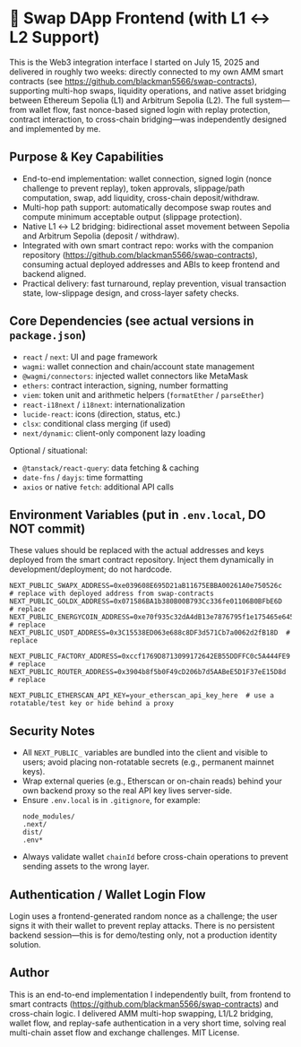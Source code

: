 # 🦄 Swap DApp Frontend (with L1 ↔ L2 Support)

This is the Web3 integration interface I started on July 15, 2025 and delivered in roughly two weeks: directly connected to my own AMM smart contracts (see https://github.com/blackman5566/swap-contracts), supporting multi-hop swaps, liquidity operations, and native asset bridging between Ethereum Sepolia (L1) and Arbitrum Sepolia (L2). The full system—from wallet flow, fast nonce-based signed login with replay protection, contract interaction, to cross-chain bridging—was independently designed and implemented by me.

## Purpose & Key Capabilities
- End-to-end implementation: wallet connection, signed login (nonce challenge to prevent replay), token approvals, slippage/path computation, swap, add liquidity, cross-chain deposit/withdraw.  
- Multi-hop path support: automatically decompose swap routes and compute minimum acceptable output (slippage protection).  
- Native L1 ↔ L2 bridging: bidirectional asset movement between Sepolia and Arbitrum Sepolia (deposit / withdraw).  
- Integrated with own smart contract repo: works with the companion repository (https://github.com/blackman5566/swap-contracts), consuming actual deployed addresses and ABIs to keep frontend and backend aligned.  
- Practical delivery: fast turnaround, replay prevention, visual transaction state, low-slippage design, and cross-layer safety checks.

## Core Dependencies (see actual versions in `package.json`)
- `react` / `next`: UI and page framework  
- `wagmi`: wallet connection and chain/account state management  
- `@wagmi/connectors`: injected wallet connectors like MetaMask  
- `ethers`: contract interaction, signing, number formatting  
- `viem`: token unit and arithmetic helpers (`formatEther` / `parseEther`)  
- `react-i18next` / `i18next`: internationalization  
- `lucide-react`: icons (direction, status, etc.)  
- `clsx`: conditional class merging (if used)  
- `next/dynamic`: client-only component lazy loading  

Optional / situational:  
- `@tanstack/react-query`: data fetching & caching  
- `date-fns` / `dayjs`: time formatting  
- `axios` or native `fetch`: additional API calls  

## Environment Variables (put in `.env.local`, DO NOT commit)  
These values should be replaced with the actual addresses and keys deployed from the smart contract repository. Inject them dynamically in development/deployment; do not hardcode.

```env
NEXT_PUBLIC_SWAPX_ADDRESS=0xe039608E695D21aB11675EBBA00261A0e750526c  # replace with deployed address from swap-contracts
NEXT_PUBLIC_GOLDX_ADDRESS=0x071586BA1b380B00B793Cc336fe01106B0BFbE6D  # replace
NEXT_PUBLIC_ENERGYCOIN_ADDRESS=0xe70f935c32dA4dB13e7876795f1e175465e6458e  # replace
NEXT_PUBLIC_USDT_ADDRESS=0x3C15538ED063e688c8DF3d571Cb7a0062d2fB18D  # replace

NEXT_PUBLIC_FACTORY_ADDRESS=0xccf1769D8713099172642EB55DDFFC0c5A444FE9  # replace
NEXT_PUBLIC_ROUTER_ADDRESS=0x3904b8f5b0F49cD206b7d5AABeE5D1F37eE15D8d  # replace

NEXT_PUBLIC_ETHERSCAN_API_KEY=your_etherscan_api_key_here  # use a rotatable/test key or hide behind a proxy

```

## Security Notes
- All `NEXT_PUBLIC_` variables are bundled into the client and visible to users; avoid placing non-rotatable secrets (e.g., permanent mainnet keys).  
- Wrap external queries (e.g., Etherscan or on-chain reads) behind your own backend proxy so the real API key lives server-side.  
- Ensure `.env.local` is in `.gitignore`, for example:  
  ```
  node_modules/
  .next/
  dist/
  .env*
  ```  
- Always validate wallet `chainId` before cross-chain operations to prevent sending assets to the wrong layer.

## Authentication / Wallet Login Flow
Login uses a frontend-generated random nonce as a challenge; the user signs it with their wallet to prevent replay attacks. There is no persistent backend session—this is for demo/testing only, not a production identity solution.

## Author
This is an end-to-end implementation I independently built, from frontend to smart contracts (https://github.com/blackman5566/swap-contracts) and cross-chain logic. I delivered AMM multi-hop swapping, L1/L2 bridging, wallet flow, and replay-safe authentication in a very short time, solving real multi-chain asset flow and exchange challenges. MIT License.
